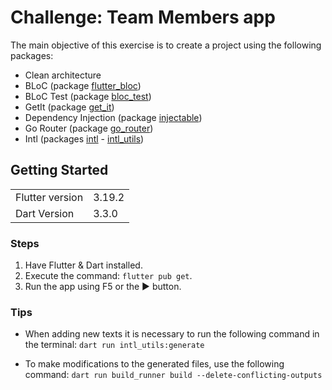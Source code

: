 # Challenge: Team Members app

The main objective of this exercise is to create a project using the following packages:

- Clean architecture
- BLoC (package [flutter_bloc](https://pub.dev/packages/flutter_bloc))
- BLoC Test (package [bloc_test](https://pub.dev/packages/bloc_test))
- GetIt (package [get_it](https://pub.dev/packages/get_it))
- Dependency Injection (package [injectable](https://pub.dev/packages/injectable))
- Go Router (package [go_router](https://pub.dev/packages/go_router))
- Intl (packages [intl](https://pub.dev/packages/intl) - [intl_utils](https://pub.dev/packages/intl_utils))

## Getting Started

|                 |        |
| --------------- | ------ |
| Flutter version | 3.19.2 |
| Dart Version    | 3.3.0  |

### Steps

1. Have Flutter & Dart installed.
2. Execute the command: `flutter pub get`.
3. Run the app using F5 or the ▶ button.

### Tips
- When adding new texts it is necessary to run the following command in the terminal:
`dart run intl_utils:generate`

- To make modifications to the generated files, use the following command:
`dart run build_runner build --delete-conflicting-outputs`
